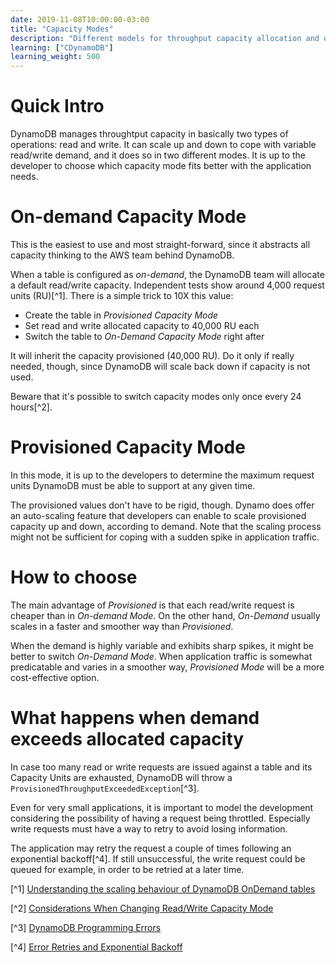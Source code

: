 ```yaml
---
date: 2019-11-08T10:00:00-03:00
title: "Capacity Modes"
description: "Different models for throughput capacity allocation and optimization in DynamoDB"
learning: ["CDynamoDB"]
learning_weight: 500
---
```


# Quick Intro

DynamoDB manages throughtput capacity in basically two types of operations: read and write. It can scale up and down to cope with variable read/write demand, and it does so in two different modes. It is up to the developer to choose which capacity mode fits better with the application needs.


# On-demand Capacity Mode

This is the easiest to use and most straight-forward, since it abstracts all capacity thinking to the AWS team behind DynamoDB.

When a table is configured as _on-demand_, the DynamoDB team will allocate a default read/write capacity. Independent tests show around 4,000 request units (RU)[^1]. There is a simple trick to 10X this value:

* Create the table in _Provisioned Capacity Mode_
* Set read and write allocated capacity to 40,000 RU each
* Switch the table to _On-Demand Capacity Mode_ right after

It will inherit the capacity provisioned (40,000 RU). Do it only if really needed, though, since DynamoDB will scale back down if capacity is not used.

Beware that it's possible to switch capacity modes only once every 24 hours[^2].

# Provisioned Capacity Mode

In this mode, it is up to the developers to determine the maximum request units DynamoDB must be able to support at any given time.

The provisioned values don't have to be rigid, though. Dynamo does offer an auto-scaling feature that developers can enable to scale provisioned capacity up and down, according to demand. Note that the scaling process might not be sufficient for coping with a sudden spike in application traffic.

# How to choose

The main advantage of _Provisioned_ is that each read/write request is cheaper than in _On-demand Mode_. On the other hand, _On-Demand_ usually scales in a faster and smoother way than _Provisioned_.

When the demand is highly variable and exhibits sharp spikes, it might be better to switch _On-Demand Mode_. When application traffic is somewhat predicatable and varies in a smoother way, _Provisioned Mode_ will be a more cost-effective option.


# What happens when demand exceeds allocated capacity

In case too many read or write requests are issued against a table and its Capacity Units are exhausted, DynamoDB will throw a `ProvisionedThroughputExceededException`[^3].

Even for very small applications, it is important to model the development considering the possibility of having a request being throttled. Especially write requests must have a way to retry to avoid losing information.

The application may retry the request a couple of times following an exponential backoff[^4]. If still unsuccessful, the write request could be queued for example, in order to be retried at a later time.


[^1] [Understanding the scaling behaviour of DynamoDB OnDemand tables](https://theburningmonk.com/2019/03/understanding-the-scaling-behaviour-of-dynamodb-ondemand-tables/)

[^2] [Considerations When Changing Read/Write Capacity Mode](https://docs.aws.amazon.com/amazondynamodb/latest/developerguide/switching.capacitymode.html)

[^3] [DynamoDB Programming Errors](https://docs.aws.amazon.com/amazondynamodb/latest/developerguide/Programming.Errors.html#Programming.Errors.MessagesAndCodes.http400)

[^4] [Error Retries and Exponential Backoff](https://docs.aws.amazon.com/amazondynamodb/latest/developerguide/Programming.Errors.html#Programming.Errors.RetryAndBackoff)
